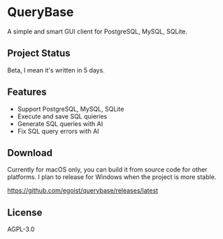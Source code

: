 # QueryBase

A simple and smart GUI client for PostgreSQL, MySQL, SQLite.

## Project Status

Beta, I mean it's written in 5 days.

## Features

- Support PostgreSQL, MySQL, SQLite
- Execute and save SQL quieries
- Generate SQL queries with AI
- Fix SQL query errors with AI

## Download

Currently for macOS only, you can build it from source code for other platforms. I plan to release for Windows when the project is more stable.

https://github.com/egoist/querybase/releases/latest

## License

AGPL-3.0
